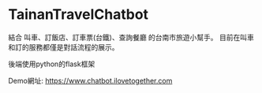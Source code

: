 # TainanTravelChatbot

結合 叫車、訂飯店、訂車票(台鐵)、查詢餐廳 的台南市旅遊小幫手。
目前在叫車和訂的服務都僅是對話流程的展示。

後端使用python的flask框架

Demo網址: https://www.chatbot.ilovetogether.com
